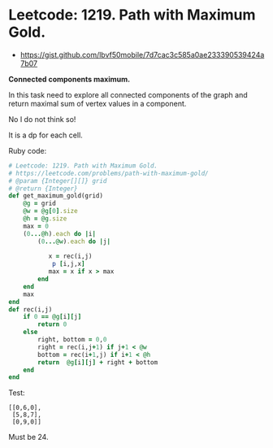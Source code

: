 # Leetcode: 1219. Path with Maximum Gold.


- https://gist.github.com/lbvf50mobile/7d7cac3c585a0ae233390539424a7b07

**Connected components maximum.**

In this task need to explore all connected components of the graph and return maximal sum of vertex values in a component.

No I do not think so!

It is a dp for each cell.

Ruby code:
```Ruby
# Leetcode: 1219. Path with Maximum Gold.
# https://leetcode.com/problems/path-with-maximum-gold/
# @param {Integer[][]} grid
# @return {Integer}
def get_maximum_gold(grid)
    @g = grid
    @w = @g[0].size
    @h = @g.size
    max = 0
    (0...@h).each do |i|
        (0...@w).each do |j|
            
           x = rec(i,j)
            p [i,j,x]
           max = x if x > max
        end
    end
    max
end
def rec(i,j)
    if 0 == @g[i][j]
        return 0
    else
        right, bottom = 0,0
        right = rec(i,j+1) if j+1 < @w
        bottom = rec(i+1,j) if i+1 < @h
        return  @g[i][j] + right + bottom
    end
end
```

Test:
```
[[0,6,0],
 [5,8,7],
 [0,9,0]]
 ```
 Must be 24.